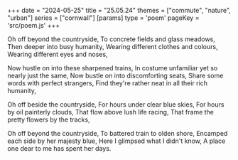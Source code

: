 +++
date = "2024-05-25"
title = "25.05.24"
themes = ["commute", "nature", "urban"]
series = ["cornwall"]
[params]
  type = 'poem'
  pageKey = 'src/poem.js'
+++

Oh off beyond the countryside,
To concrete fields and glass meadows,
Then deeper into busy humanity,
Wearing different clothes and colours,
Wearing different eyes and noses,

Now hustle on into these sharpened trains,
In costume unfamiliar yet so nearly just the same,
Now bustle on into discomforting seats,
Share some words with perfect strangers,
Find they're rather neat in all their rich humanity,

Oh off beside the countryside,
For hours under clear blue skies,
For hours by oil painterly clouds,
That flow above lush life racing,
That frame the pretty flowers by the tracks,

Oh off beyond the countryside,
To battered train to olden shore,
Encamped each side by her majesty blue,
Here I glimpsed what I didn't know,
A place one dear to me has spent her days.

